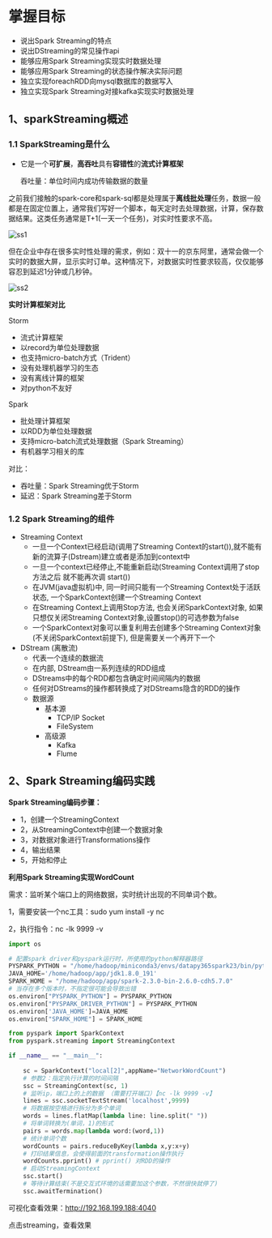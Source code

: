 # 掌握目标

- 说出Spark Streaming的特点
- 说出DStreaming的常见操作api
- 能够应用Spark Streaming实现实时数据处理
- 能够应用Spark Streaming的状态操作解决实际问题
- 独立实现foreachRDD向mysql数据库的数据写入
- 独立实现Spark Streaming对接kafka实现实时数据处理

## 1、sparkStreaming概述

### 1.1 SparkStreaming是什么

- 它是一个**可扩展**，**高吞吐**具有**容错性**的**流式计算框架**

  吞吐量：单位时间内成功传输数据的数量

之前我们接触的spark-core和spark-sql都是处理属于**离线批处理**任务，数据一般都是在固定位置上，通常我们写好一个脚本，每天定时去处理数据，计算，保存数据结果。这类任务通常是T+1(一天一个任务)，对实时性要求不高。

![ss1](D:/阶段6-人工智能项目/1-推荐系统基础/1-推荐系统基础课件/day06_Spark_sql&Spark_streaming/pics/ss1.png)

但在企业中存在很多实时性处理的需求，例如：双十一的京东阿里，通常会做一个实时的数据大屏，显示实时订单。这种情况下，对数据实时性要求较高，仅仅能够容忍到延迟1分钟或几秒钟。

![ss2](D:/阶段6-人工智能项目/1-推荐系统基础/1-推荐系统基础课件/day06_Spark_sql&Spark_streaming/pics/ss2.png)

**实时计算框架对比**

Storm

- 流式计算框架
- 以record为单位处理数据
- 也支持micro-batch方式（Trident）
- 没有处理机器学习的生态
- 没有离线计算的框架
- 对python不友好

Spark

- 批处理计算框架
- 以RDD为单位处理数据
- 支持micro-batch流式处理数据（Spark Streaming）
- 有机器学习相关的库

对比：

- 吞吐量：Spark Streaming优于Storm
- 延迟：Spark Streaming差于Storm

### 1.2 Spark Streaming的组件

- Streaming Context
  - 一旦一个Context已经启动(调用了Streaming Context的start()),就不能有新的流算子(Dstream)建立或者是添加到context中
  - 一旦一个context已经停止,不能重新启动(Streaming Context调用了stop方法之后 就不能再次调 start())
  - 在JVM(java虚拟机)中, 同一时间只能有一个Streaming Context处于活跃状态, 一个SparkContext创建一个Streaming Context
  - 在Streaming Context上调用Stop方法, 也会关闭SparkContext对象, 如果只想仅关闭Streaming Context对象,设置stop()的可选参数为false
  - 一个SparkContext对象可以重复利用去创建多个Streaming Context对象(不关闭SparkContext前提下), 但是需要关一个再开下一个
- DStream (离散流)
  - 代表一个连续的数据流
  - 在内部, DStream由一系列连续的RDD组成
  - DStreams中的每个RDD都包含确定时间间隔内的数据
  - 任何对DStreams的操作都转换成了对DStreams隐含的RDD的操作
  - 数据源
    - 基本源
      - TCP/IP Socket
      - FileSystem
    - 高级源
      - Kafka
      - Flume

## 2、Spark Streaming编码实践

**Spark Streaming编码步骤：**

- 1，创建一个StreamingContext
- 2，从StreamingContext中创建一个数据对象
- 3，对数据对象进行Transformations操作
- 4，输出结果
- 5，开始和停止

**利用Spark Streaming实现WordCount**

需求：监听某个端口上的网络数据，实时统计出现的不同单词个数。

1，需要安装一个nc工具：sudo yum install -y nc

2，执行指令：nc -lk 9999 -v

```python
import os

# 配置spark driver和pyspark运行时，所使用的python解释器路径
PYSPARK_PYTHON = "/home/hadoop/miniconda3/envs/datapy365spark23/bin/python"
JAVA_HOME='/home/hadoop/app/jdk1.8.0_191'
SPARK_HOME = "/home/hadoop/app/spark-2.3.0-bin-2.6.0-cdh5.7.0"
# 当存在多个版本时，不指定很可能会导致出错
os.environ["PYSPARK_PYTHON"] = PYSPARK_PYTHON
os.environ["PYSPARK_DRIVER_PYTHON"] = PYSPARK_PYTHON
os.environ['JAVA_HOME']=JAVA_HOME
os.environ["SPARK_HOME"] = SPARK_HOME

from pyspark import SparkContext
from pyspark.streaming import StreamingContext

if __name__ == "__main__":
    
    sc = SparkContext("local[2]",appName="NetworkWordCount")
    # 参数2：指定执行计算的时间间隔
    ssc = StreamingContext(sc, 1)
    # 监听ip，端口上的上的数据 （需要打开端口）【nc -lk 9999 -v】
    lines = ssc.socketTextStream('localhost',9999) 
    # 将数据按空格进行拆分为多个单词
    words = lines.flatMap(lambda line: line.split(" "))
    # 将单词转换为(单词，1)的形式
    pairs = words.map(lambda word:(word,1))
    # 统计单词个数
    wordCounts = pairs.reduceByKey(lambda x,y:x+y)
    # 打印结果信息，会使得前面的transformation操作执行
    wordCounts.pprint() # pprint() 对RDD的操作
    # 启动StreamingContext
    ssc.start()
    # 等待计算结束(不是交互式环境的话需要加这个参数，不然很快就停了)
    ssc.awaitTermination()
```

可视化查看效果：http://192.168.199.188:4040

点击streaming，查看效果


